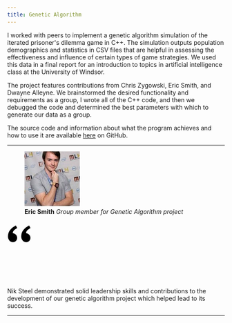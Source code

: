 ```yaml
---
title: Genetic Algorithm
---
```


I worked with peers to implement a genetic algorithm simulation of the 
iterated prisoner's dilemma game in C++.  The simulation outputs population
demographics and statistics in CSV files that are helpful in assessing the 
effectiveness and influence of certain types of game strategies. We used this 
data in a final report for an introduction to topics in artificial intelligence
class at the University of Windsor. 

The project features contributions from Chris Zygowski, Eric Smith, and Dwayne Alleyne. We brainstormed
the desired functionality and requirements as a group, I wrote all of the C++ code, and then
we debugged the code and determined the best parameters with which to generate our data as a group. 

The source code and information about what the program achieves and how to use it are available 
[here](https://github.com/NikSteel/genetic-algorithm) on GitHub.


<hr>

<div class="work-testimonial">
  <figure class="client-face">
    <img src="assets/img/work/proj-3/face-eric.jpg" alt="Eric Smith">
    <figcaption>
      <strong class="client-name">Eric Smith</strong>
      <em class="client-title">Group member for Genetic Algorithm project</em>
    </figcaption>
  </figure>

  <div class="client-content">
    <div class="client-quote-mark">
       <svg version="1.1" id="Layer_1" xmlns="http://www.w3.org/2000/svg" xmlns:xlink="http://www.w3.org/1999/xlink" x="0px" y="0px" enable-background="new 0 0 55 55" xml:space="preserve">
         <path d="M50.692,9.732c-12.207,6.16-18.309,14.697-18.309,25.615c0,3.64,1.147,6.733,3.443,9.28c2.295,2.548,5.01,3.821,8.146,3.821
            c2.799,0,5.123-0.979,6.971-2.939c1.848-1.959,2.771-4.367,2.771-7.223c0-2.688-0.953-5.052-2.855-7.097
            c-1.904-2.043-4.312-3.233-7.223-3.569c0-4.535,3.415-8.482,10.246-11.842L50.692,9.732z M19.87,9.732
            C7.72,15.891,1.645,24.429,1.645,35.347c0,3.64,1.134,6.733,3.401,9.28c2.268,2.548,4.968,3.821,8.104,3.821
            c2.799,0,5.136-0.979,7.013-2.939c1.875-1.959,2.813-4.367,2.813-7.223c0-2.688-0.953-5.052-2.856-7.097
            c-1.904-2.043-4.34-3.233-7.307-3.569c0-4.535,3.443-8.482,10.33-11.842L19.87,9.732z"></path>
       </svg>
    </div>
    Nik Steel demonstrated solid leadership skills and contributions to the development of our 
    genetic algorithm project which helped lead to its success.
  </div>
</div>

<hr>